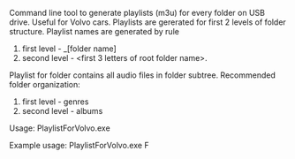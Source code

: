 Command line tool to generate playlists (m3u) for every folder on USB drive. Useful for Volvo cars.
Playlists are gererated for first 2 levels of folder structure. Playlist names are generated by rule
1. first level - _[folder name]
2. second level - <first 3 letters of root folder name>.<folder name>

Playlist for folder contains all audio files in folder subtree.
Recommended folder organization:
1. first level - genres
2. second level - albums

Usage:
PlaylistForVolvo.exe <USB drive letter>

Example usage:
PlaylistForVolvo.exe F
